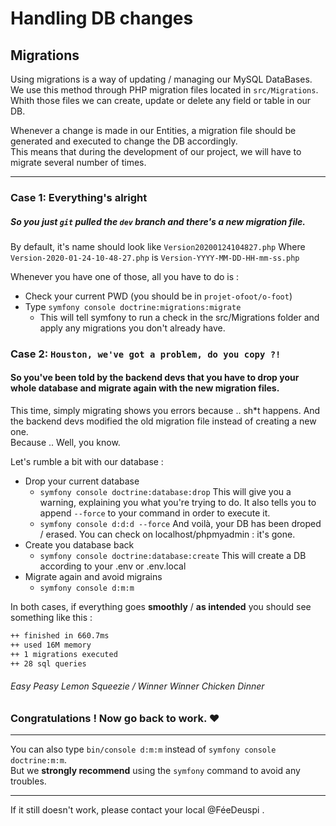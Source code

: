 # Handling DB changes

## Migrations

Using migrations is a way of updating / managing our MySQL DataBases.
We use this method through PHP migration files located in `src/Migrations`.  
Whith those files we can create, update or delete any field or table in our DB.

Whenever a change is made in our Entities, a migration file should be generated and executed to change the DB accordingly.  
This means that during the development of our project, we will have to migrate several number of times.

---

### Case 1: Everything's alright

##### So you just `git` pulled the `dev` branch and there's a new migration file.

By default, it's name should look like `Version20200124104827.php`
Where `Version-2020-01-24-10-48-27.php` is `Version-YYYY-MM-DD-HH-mm-ss.php`

Whenever you have one of those, all you have to do is :

- Check your current PWD (you should be in `projet-ofoot/o-foot`)
- Type `symfony console doctrine:migrations:migrate`
  - This will tell symfony to run a check in the src/Migrations folder and apply any migrations you don't already have.

### Case 2: `Houston, we've got a problem, do you copy ?!`

#### So you've been told by the backend devs that you have to drop your whole database and migrate again with the new migration files.

This time, simply migrating shows you errors because .. sh\*t happens.
And the backend devs modified the old migration file instead of creating a new one.  
Because .. Well, you know.

Let's rumble a bit with our database :

- Drop your current database
  - `symfony console doctrine:database:drop`
    This will give you a warning, explaining you what you're trying to do.
    It also tells you to append `--force` to your command in order to execute it.
  - `symfony console d:d:d --force`
    And voilà, your DB has been droped / erased.
    You can check on localhost/phpmyadmin : it's gone.
- Create you database back
  - `symfony console doctrine:database:create`
    This will create a DB according to your .env or .env.local
- Migrate again and avoid migrains
  - `symfony console d:m:m`

In both cases, if everything goes **smoothly** / **as intended** you should see something like this :

```bash
++ finished in 660.7ms
++ used 16M memory
++ 1 migrations executed
++ 28 sql queries
```

###### Easy Peasy Lemon Squeezie / Winner Winner Chicken Dinner

### Congratulations ! Now go back to work. :heart:

---

You can also type `bin/console d:m:m` instead of `symfony console doctrine:m:m`.  
But we **strongly recommend** using the `symfony` command to avoid any troubles.

---

If it still doesn't work, please contact your local @FéeDeuspi .
